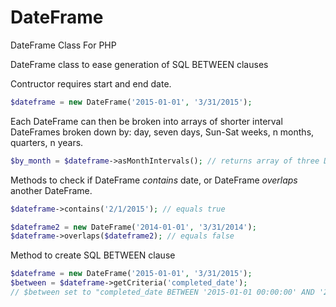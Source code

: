 # DateFrame
DateFrame Class For PHP

DateFrame class to ease generation of SQL BETWEEN clauses
 
Contructor requires start and end date. 

```php
$dateframe = new DateFrame('2015-01-01', '3/31/2015');
```

Each DateFrame can then be broken into arrays of shorter interval DateFrames broken down by: day, seven days, Sun-Sat weeks, n months, quarters, n years.

```php
$by_month = $dateframe->asMonthIntervals(); // returns array of three DateFrame objects, Jan., Feb., Mar.
```

Methods to check if DateFrame *contains* date, or DateFrame *overlaps* another DateFrame.

```php
$dateframe->contains('2/1/2015'); // equals true

$dateframe2 = new DateFrame('2014-01-01', '3/31/2014');
$dateframe->overlaps($dateframe2); // equals false
```

Method to create SQL BETWEEN clause
```php
$dateframe = new DateFrame('2015-01-01', '3/31/2015');
$between = $dateframe->getCriteria('completed_date');
// $between set to "completed_date BETWEEN '2015-01-01 00:00:00' AND '2015-03-31 23:59:59'"

```

